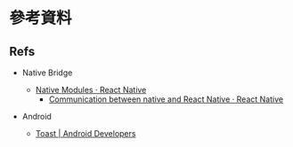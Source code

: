 # 參考資料

## Refs

- Native Bridge
  - [Native Modules · React Native](https://facebook.github.io/react-native/docs/native-modules-ios.html)
    - [Communication between native and React Native · React Native](https://facebook.github.io/react-native/docs/communication-ios.html)

- Android
    - [Toast | Android Developers](https://developer.android.com/reference/android/widget/Toast.html)


